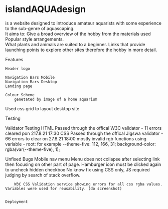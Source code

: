# islandAQUAdesign 
is a website designed to introduce amateur aquarists with some experience to the sub-genre of aquascaping.  
It aims to: 
    Give a broad overview of the hobby from the materials used
    Popular style arrangements.  
    What plants and animals are suited to a beginner.
    Links that provide launching points to explore other sites therefore the hobby in more detail.

Features

    Header logo

    Navigation Bars Mobile
    Navigation Bars Desktop
    Landing page

    Colour Scheme
        genetated by image of a home aquarium


Used css grid to layout desktop site

Testing

Validator Testing
    HTML
        Passed through the offical W3C validator - 11 errors cleared pon 217.8.21 17:30
    CSS
        Passed through the offical Jigswa validator - 66 errors to clear on 27.8.21 18:00
            mostly invalid rgb functions using variable - root:  for example --theme-five: 112, 166, 31;   background-color: rgba(var(--theme-five), 1);

Unfixed Bugs
    Mobile nav menu
        Menu does not collapse after selecting link then focusing on other part of page. Hamburger icon must be clicked again to uncheck hidden checkbox
        No know fix using CSS only, JS required judging by search of stack overflow.

        W3C CSS Validation service showing errors for all css rgba values.  Variables were used for reusability. (do screenshot)


    Deployment